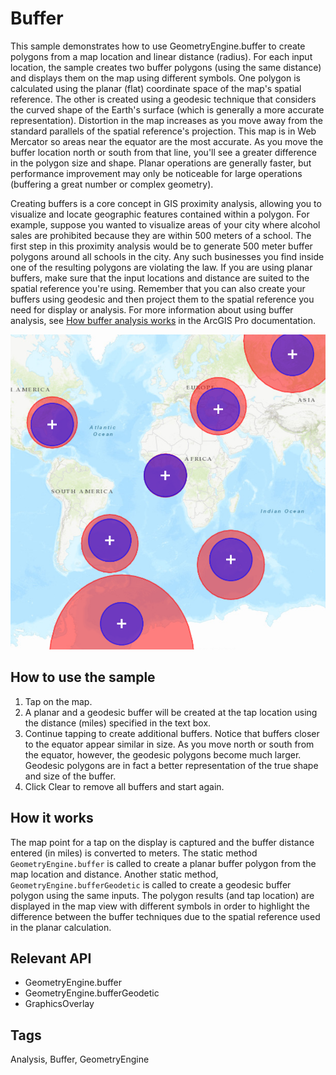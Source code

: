 # Buffer

This sample demonstrates how to use GeometryEngine.buffer to create polygons from a map location and linear distance (radius). For each input location, the sample creates two buffer polygons (using the same distance) and displays them on the map using different symbols. One polygon is calculated using the planar (flat) coordinate space of the map's spatial reference. The other is created using a geodesic technique that considers the curved shape of the Earth's surface (which is generally a more accurate representation). Distortion in the map increases as you move away from the standard parallels of the spatial reference's projection. This map is in Web Mercator so areas near the equator are the most accurate. As you move the buffer location north or south from that line, you'll see a greater difference in the polygon size and shape. Planar operations are generally faster, but performance improvement may only be noticeable for large operations (buffering a great number or complex geometry).

Creating buffers is a core concept in GIS proximity analysis, allowing you to visualize and locate geographic features contained within a polygon. For example, suppose you wanted to visualize areas of your city where alcohol sales are prohibited because they are within 500 meters of a school. The first step in this proximity analysis would be to generate 500 meter buffer polygons around all schools in the city. Any such businesses you find inside one of the resulting polygons are violating the law. If you are using planar buffers, make sure that the input locations and distance are suited to the spatial reference you're using. Remember that you can also create your buffers using geodesic and then project them to the spatial reference you need for display or analysis. For more information about using buffer analysis, see [How buffer analysis works](https://pro.arcgis.com/en/pro-app/tool-reference/analysis/how-buffer-analysis-works.htm) in the ArcGIS Pro documentation.

![](screenshot.png)

## How to use the sample
1. Tap on the map.
2. A planar and a geodesic buffer will be created at the tap location using the distance (miles) specified in the text box.
3. Continue tapping to create additional buffers. Notice that buffers closer to the equator appear similar in size. As you move north or south from the equator, however, the geodesic polygons become much larger. Geodesic polygons are in fact a better representation of the true shape and size of the buffer.
4. Click Clear to remove all buffers and start again.

## How it works
The map point for a tap on the display is captured and the buffer distance entered (in miles) is converted to meters. The static method `GeometryEngine.buffer` is called to create a planar buffer polygon from the map location and distance. Another static method, `GeometryEngine.bufferGeodetic` is called to create a geodesic buffer polygon using the same inputs. The polygon results (and tap location) are displayed in the map view with different symbols in order to highlight the difference between the buffer techniques due to the spatial reference used in the planar calculation.

## Relevant API
- GeometryEngine.buffer
- GeometryEngine.bufferGeodetic
- GraphicsOverlay

## Tags
Analysis, Buffer, GeometryEngine
